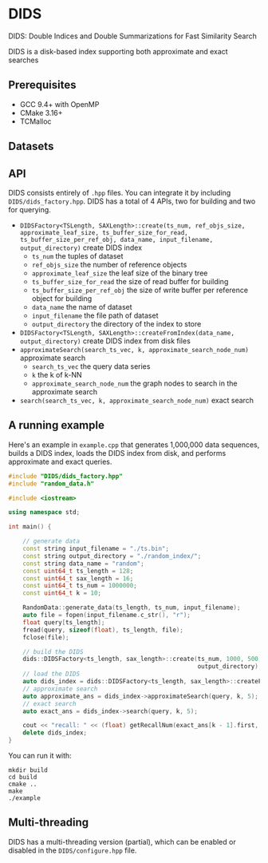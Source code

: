 # DIDS

DIDS: Double Indices and Double Summarizations for Fast Similarity Search

DIDS is a disk-based index supporting both approximate and exact searches

## Prerequisites

* GCC 9.4+ with OpenMP
* CMake 3.16+
* TCMalloc

## Datasets

## API

DIDS consists entirely of `.hpp` files. 
You can integrate it by including `DIDS/dids_factory.hpp`.
DIDS has a total of 4 APIs, two for building and two for querying.

* `DIDSFactory<TSLength, SAXLength>::create(ts_num, ref_objs_size, approximate_leaf_size, ts_buffer_size_for_read, ts_buffer_size_per_ref_obj, data_name, input_filename, output_directory)` create DIDS index
  * `ts_num` the tuples of dataset
  * `ref_objs_size` the number of reference objects
  * `approximate_leaf_size` the leaf size of the binary tree
  * `ts_buffer_size_for_read` the size of read buffer for building
  * `ts_buffer_size_per_ref_obj` the size of write buffer per reference object for building
  * `data_name` the name of dataset
  * `input_filename` the file path of dataset
  * `output_directory` the directory of the index to store
* `DIDSFactory<TSLength, SAXLength>::createFromIndex(data_name, output_directory)` create DIDS index from disk files
* `approximateSearch(search_ts_vec, k, approximate_search_node_num)` approximate search
  * `search_ts_vec` the query data series
  * `k` the k of k-NN
  * `approximate_search_node_num` the graph nodes to search in the approximate search
* `search(search_ts_vec, k, approximate_search_node_num)` exact search

## A running example

Here's an example in `example.cpp` that generates 1,000,000 data sequences, builds a DIDS index, loads the DIDS index from disk, and performs approximate and exact queries.

```c++
#include "DIDS/dids_factory.hpp"
#include "random_data.h"

#include <iostream>

using namespace std;

int main() {

    // generate data
    const string input_filename = "./ts.bin";
    const string output_directory = "./random_index/";
    const string data_name = "random";
    const uint64_t ts_length = 128;
    const uint64_t sax_length = 16;
    const uint64_t ts_num = 1000000;
    const uint64_t k = 10;

    RandomData::generate_data(ts_length, ts_num, input_filename);
    auto file = fopen(input_filename.c_str(), "r");
    float query[ts_length];
    fread(query, sizeof(float), ts_length, file);
    fclose(file);

    // build the DIDS
    dids::DIDSFactory<ts_length, sax_length>::create(ts_num, 1000, 500, 10000, 100, data_name, input_filename,
                                                     output_directory);
    // load the DIDS
    auto dids_index = dids::DIDSFactory<ts_length, sax_length>::createFromIndex(data_name, output_directory);
    // approximate search
    auto approximate_ans = dids_index->approximateSearch(query, k, 5);
    // exact search
    auto exact_ans = dids_index->search(query, k, 5);

    cout << "recall: " << (float) getRecallNum(exact_ans[k - 1].first, approximate_ans) / k * 100 << "%" << endl;
    delete dids_index;
}
```
You can run it with:
```
mkdir build
cd build
cmake ..
make
./example
```

## Multi-threading

DIDS has a multi-threading version (partial), which can be enabled or disabled in the `DIDS/configure.hpp` file.















